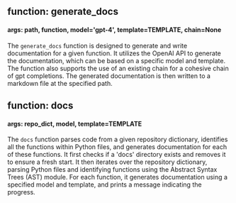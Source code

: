 ## function: generate_docs
#### args: path, function, model='gpt-4', template=TEMPLATE, chain=None
The `generate_docs` function is designed to generate and write documentation for a given function. It utilizes the OpenAI API to generate the documentation, which can be based on a specific model and template. The function also supports the use of an existing chain for a cohesive chain of gpt completions. The generated documentation is then written to a markdown file at the specified path.

## function: docs
#### args: repo_dict, model, template=TEMPLATE
The `docs` function parses code from a given repository dictionary, identifies all the functions within Python files, and generates documentation for each of these functions. It first checks if a 'docs' directory exists and removes it to ensure a fresh start. It then iterates over the repository dictionary, parsing Python files and identifying functions using the Abstract Syntax Trees (AST) module. For each function, it generates documentation using a specified model and template, and prints a message indicating the progress.

